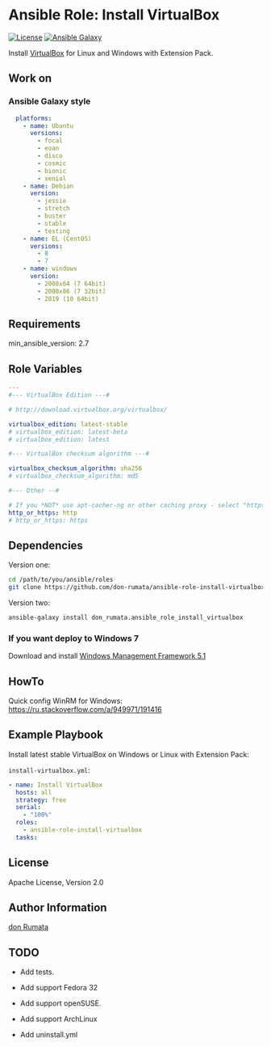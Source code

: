 # Ansible Role: Install VirtualBox

[![License][license-image]][license-url] [![Ansible Galaxy][ansible-galaxy-image]][ansible-galaxy-url]

Install [VirtualBox](https://virtualbox.org) for Linux and Windows with Extension Pack.

## Work on

### Ansible Galaxy style

```yaml
  platforms:
    - name: Ubuntu
      versions:
        - focal
        - eoan
        - disco
        - cosmic
        - bionic
        - xenial
    - name: Debian
      version:
        - jessie
        - stretch
        - buster
        - stable
        - testing
    - name: EL (CentOS)
      versions:
        - 8
        - 7
    - name: windows
      version:
        - 2008x64 (7 64bit)
        - 2008x86 (7 32bit)
        - 2019 (10 64bit)
```

## Requirements

min_ansible_version: 2.7

## Role Variables

```yaml
---
#--- VirtualBox Edition ---#

# http://download.virtualbox.org/virtualbox/

virtualbox_edition: latest-stable
# virtualbox_edition: latest-beta
# virtualbox_edition: latest

#--- VirtualBox checksum algorithm ---#

virtualbox_checksum_algorithm: sha256
# virtualbox_checksum_algorithm: md5

#--- Other --#

# If you *NOT* use apt-cacher-ng or other caching proxy - select "https".
http_or_https: http
# http_or_https: https
```

## Dependencies

Version one:

```bash
cd /path/to/you/ansible/roles
git clone https://github.com/don-rumata/ansible-role-install-virtualbox
```

Version two:

```bash
ansible-galaxy install don_rumata.ansible_role_install_virtualbox
```

### If you want deploy to Windows 7

Download and install [Windows Management Framework 5.1](https://www.microsoft.com/en-us/download/details.aspx?id=54616)

## HowTo

Quick config WinRM for Windows: <https://ru.stackoverflow.com/a/949971/191416>

## Example Playbook

Install latest stable VirtualBox on Windows or Linux with Extension Pack:

`install-virtualbox.yml`:

```yaml
- name: Install VirtualBox
  hosts: all
  strategy: free
  serial:
    - "100%"
  roles:
    - ansible-role-install-virtualbox
  tasks:
```

## License

Apache License, Version 2.0

## Author Information

[don Rumata](https://github.com/don-rumata)

## TODO

- Add tests.

- Add support Fedora 32

- Add support openSUSE.

- Add support ArchLinux

- Add uninstall.yml

[license-image]: https://img.shields.io/github/license/don-rumata/ansible-role-install-virtualbox.svg
[license-url]: https://opensource.org/licenses/Apache-2.0

[ansible-galaxy-image]: https://img.shields.io/badge/ansible_galaxy-don__rumata.ansible__role__install__virtualbox-blue.svg
[ansible-galaxy-url]: https://galaxy.ansible.com/don_rumata/ansible_role_install_virtualbox
